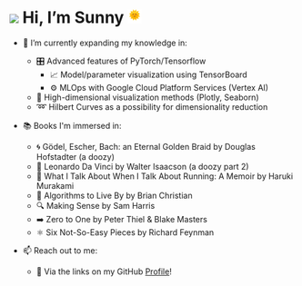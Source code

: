 # <img src="https://camo.githubusercontent.com/e8e7b06ecf583bc040eb60e44eb5b8e0ecc5421320a92929ce21522dbc34c891/68747470733a2f2f6d656469612e67697068792e636f6d2f6d656469612f6876524a434c467a6361737252346961377a2f67697068792e676966" height="20"> Hi, I’m Sunny <img src="https://github.com/sunnydigital/sunnydigital/blob/main/static/animated-sun.gif" height="24">

- 🌱 I’m currently expanding my knowledge in:
    - 🎛️ Advanced features of PyTorch/Tensorflow
        - 📈 Model/parameter visualization using TensorBoard
        - ⚙️ MLOps with Google Cloud Platform Services (Vertex AI)
    - 🎨 High-dimensional visualization methods (Plotly, Seaborn)
    - ➿ Hilbert Curves as a possibility for dimensionality reduction

- 📚 Books I'm immersed in:
    - 🌀 Gödel, Escher, Bach: an Eternal Golden Braid by Douglas Hofstadter (a doozy)
    - 🎨 Leonardo Da Vinci by Walter Isaacson (a doozy part 2)
    - 🏃 What I Talk About When I Talk About Running: A Memoir by Haruki Murakami
    - 🧮 Algorithms to Live By by Brian Christian
    - 🔍 Making Sense by Sam Harris
    - ➡️ Zero to One by Peter Thiel & Blake Masters
    - ⚛️ Six Not-So-Easy Pieces by Richard Feynman

- 📫 Reach out to me:
    - 🔗 Via the links on my GitHub [Profile](https://github.com/sunnydigital)!

<!---
sunnydigital/sunnydigital is a ✨ special ✨ repository because its `README.md` (this file) appears on your GitHub profile.
You can click the Preview link to take a look at your changes.
--->
